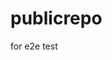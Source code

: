# publicrepo
for e2e test



































































































































































































































































































































































































































































































































































































































































































































































































































































































































































































































































































































































































































































































































































































































































































































































































































































































































































































































































































































































































































































































































































































































































































































































































































































































































































































































































































































































































































































































































































































































































































































































































































































































































































































































































































































